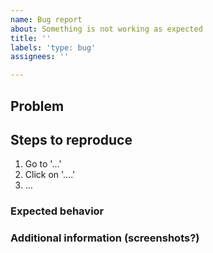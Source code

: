 ```yaml
---
name: Bug report
about: Something is not working as expected
title: ''
labels: 'type: bug'
assignees: ''

---
```


## Problem


## Steps to reproduce

1. Go to '...'
2. Click on '....'
3. ...

### Expected behavior

### Additional information (screenshots?)

